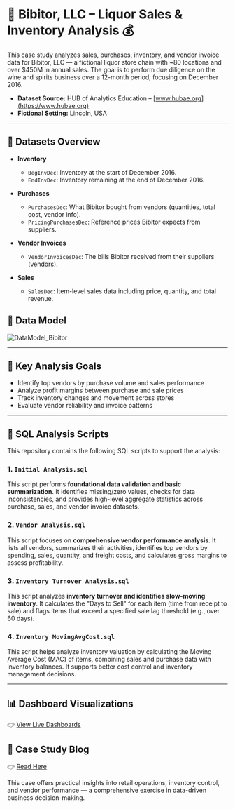 # 🍷 Bibitor, LLC – Liquor Sales & Inventory Analysis 💰

This case study analyzes sales, purchases, inventory, and vendor invoice data for Bibitor, LLC — a fictional liquor store chain with ~80 locations and over $450M in annual sales. The goal is to perform due diligence on the wine and spirits business over a 12-month period, focusing on December 2016.

- **Dataset Source:** HUB of Analytics Education – [www.hubae.org](https://www.hubae.org)  
- **Fictional Setting:** Lincoln, USA

---

## 🧾 Datasets Overview

- **Inventory**
  - `BegInvDec`: Inventory at the start of December 2016.
  - `EndInvDec`: Inventory remaining at the end of December 2016.

- **Purchases**
  - `PurchasesDec`: What Bibitor bought from vendors (quantities, total cost, vendor info).
  - `PricingPurchasesDec`: Reference prices Bibitor expects from suppliers.

- **Vendor Invoices**
  - `VendorInvoicesDec`: The bills Bibitor received from their suppliers (vendors).

- **Sales**
  - `SalesDec`: Item-level sales data including price, quantity, and total revenue.

## 🧩 Data Model

![DataModel_Bibitor](https://github.com/user-attachments/assets/e6d86de2-2505-44a6-921b-5a1e1a37264e)

---

## 🎯 Key Analysis Goals

- Identify top vendors by purchase volume and sales performance
- Analyze profit margins between purchase and sale prices
- Track inventory changes and movement across stores
- Evaluate vendor reliability and invoice patterns

---

## 📜 SQL Analysis Scripts

This repository contains the following SQL scripts to support the analysis:

### 1. `Initial Analysis.sql`
This script performs **foundational data validation and basic summarization**. It identifies missing/zero values, checks for data inconsistencies, and provides high-level aggregate statistics across purchase, sales, and vendor invoice datasets.

### 2. `Vendor Analysis.sql`
This script focuses on **comprehensive vendor performance analysis**. It lists all vendors, summarizes their activities, identifies top vendors by spending, sales, quantity, and freight costs, and calculates gross margins to assess profitability.

### 3. `Inventory Turnover Analysis.sql`
This script analyzes **inventory turnover and identifies slow-moving inventory**. It calculates the "Days to Sell" for each item (time from receipt to sale) and flags items that exceed a specified sale lag threshold (e.g., over 60 days).

### 4. `Inventory MovingAvgCost.sql`
This script helps analyze inventory valuation by calculating the Moving Average Cost (MAC) of items, combining sales and purchase data with inventory balances. It supports better cost control and inventory management decisions.

---
## 📊 Dashboard Visualizations
👉 [View Live Dashboards](https://lookerstudio.google.com/reporting/85a4eec4-8ecb-48e9-babd-d3117a5b6580)  

## 📝 Case Study Blog
👉 [Read Here](https://dtbkhanh.github.io/2025/05/28/bibitor-inventory-sales-analysis.html)  

This case offers practical insights into retail operations, inventory control, and vendor performance — a comprehensive exercise in data-driven business decision-making.

